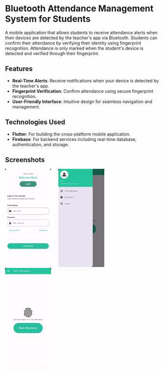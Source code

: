 # Bluetooth Attendance Management System for Students

A mobile application that allows students to receive attendance alerts when their devices are detected by the teacher's app via Bluetooth. Students can confirm their attendance by verifying their identity using fingerprint recognition. Attendance is only marked when the student's device is detected and verified through their fingerprint.

## Features

- **Real-Time Alerts**: Receive notifications when your device is detected by the teacher's app.
- **Fingerprint Verification**: Confirm attendance using secure fingerprint recognition.
- **User-Friendly Interface**: Intuitive design for seamless navigation and management.

## Technologies Used

- **Flutter**: For building the cross-platform mobile application.
- **Firebase**: For backend services including real-time database, authentication, and storage.

## Screenshots


<img src="screenshots/img1.jpg" width="150" height="320" style="margin-right: 20px; display: inline-block;"> <img src="screenshots/img2.jpg" width="150" height="320" style="margin-right: 20px; display: inline-block;"> <img src="screenshots/img3.jpg" width="150" height="320" style="margin-right: 20px; display: inline-block;">

